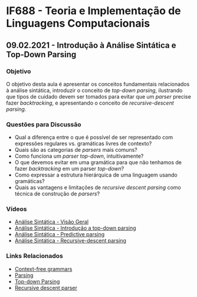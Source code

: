 # IF688 - Teoria e Implementação de Linguagens Computacionais

## 09.02.2021 - Introdução à Análise Sintática e Top-Down Parsing

### Objetivo

O objetivo desta aula é apresentar os conceitos fundamentais relacionados à análise sintática, introduzir o conceito de *top-down parsing*, ilustrando que tipos de cuidado devem ser tomados para evitar que um _parser_ precise fazer _backtracking_, e apresentando o conceito de _recursive-descent parsing_.

### Questões para Discussão

- Qual a diferença entre o que é possível de ser representado com expressões regulares vs. gramáticas livres de contexto?
- Quais são as categorias de _parsers_ mais comuns?
- Como funciona um _parser top-down_, intuitivamente?
- O que devemos evitar em uma gramática para que não tenhamos de fazer _backtracking_ em um parser _top-down_?
- Como expressar a estrutura hierárquica de uma linguagem usando gramáticas? 
- Quais as vantagens e limitações de _recursive descent parsing_ como técnica de construção de _parsers_?

### Vídeos

- [Análise Sintática - Visão Geral](https://www.youtube.com/watch?v=rfCp0uVJgIA)
- [Análise Sintática - Introdução a top-down parsing](https://www.youtube.com/watch?v=6sfHKWspncI)
- [Análise Sintática - Predictive parsing](https://www.youtube.com/watch?v=0wqEfuAZy8A)
- [Análise Sintática - Recursive-descent parsing](https://www.youtube.com/watch?v=7B39_U6ZL4)


### Links Relacionados

- [Context-free grammars](https://en.wikipedia.org/wiki/Context-free_grammar)
- [Parsing](https://en.wikipedia.org/wiki/Parsing)
- [Top-down Parsing](https://en.wikipedia.org/wiki/Top-down_parsing)
- [Recursive descent parser](https://en.wikipedia.org/wiki/Recursive_descent_parser)
